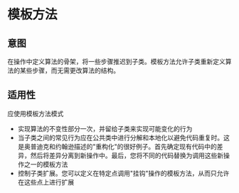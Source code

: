 ﻿# 模板方法

## 意图
在操作中定义算法的骨架，将一些步骤推迟到子类。模板方法允许子类重新定义算法的某些步骤，而无需更改算法的结构。

## 适用性
应使用模板方法模式
- 实现算法的不变性部分一次，并留给子类来实现可能变化的行为
- 当子类之间的常见行为应在公共类中进行分解和本地化以避免代码重复时。这是奥普迪克和约翰逊描述的"重构化"的很好例子。首先确定现有代码中的差异，然后将差异分离到新操作中。最后，您将不同的代码替换为调用这些新操作之一的模板方法
 - 控制子类扩展。您可以定义在特定点调用"挂钩"操作的模板方法，从而只允许在这些点上进行扩展
